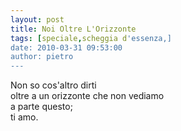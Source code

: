 ```yaml
---
layout: post
title: Noi Oltre L'Orizzonte
tags: [speciale,scheggia d'essenza,]
date: 2010-03-31 09:53:00
author: pietro
---
```

Non so cos'altro dirti<br/>oltre a un orizzonte che non vediamo<br/>a parte questo;<br/>ti amo.
